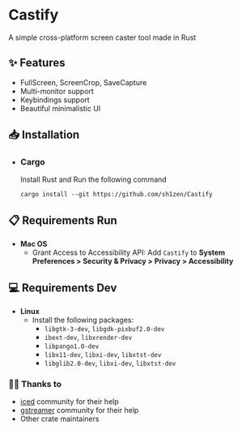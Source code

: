 # Castify

A simple cross-platform screen caster tool made in Rust

## ✨ Features
- FullScreen, ScreenCrop, SaveCapture
- Multi-monitor support
- Keybindings support
- Beautiful minimalistic UI

## 📥 Installation
- ### Cargo
  Install Rust and Run the following command
    ```
    cargo install --git https://github.com/sh1zen/Castify
    ```

## 📋 Requirements Run
- **Mac OS**
    - Grant Access to Accessibility API: Add `Castify` to **System Preferences > Security & Privacy > Privacy > Accessibility**


## 💻 Requirements Dev
- **Linux**
    - Install the following packages:
      - `libgtk-3-dev`, `libgdk-pixbuf2.0-dev`
      - `ibext-dev`, `libxrender-dev`
      - `libpango1.0-dev`
      - `libx11-dev`, `libxi-dev`, `libxtst-dev`
      - `libglib2.0-dev`, `libxi-dev`, `libxtst-dev`



### 🙌🏻 Thanks to
- [iced](https://github.com/iced-rs) community for their help
- [gstreamer](https://github.com/GStreamer/gstreamer) community for their help
- Other crate maintainers